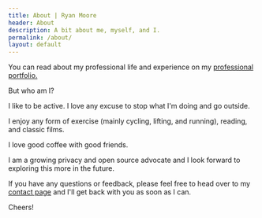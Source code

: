 ```yaml
---
title: About | Ryan Moore
header: About
description: A bit about me, myself, and I.
permalink: /about/
layout: default
---
```


You can read about my professional life and experience on my
<a href="https://www.mooreanalysis.com/" target="_blank">professional portfolio.</a>

But who am I?

I like to be active. I love any excuse to stop what I'm doing and go outside.

I enjoy any form of exercise (mainly cycling, lifting, and running), reading, and classic films.

I love good coffee with good friends.

I am a growing privacy and open source advocate and I look forward to exploring
this more in the future.

If you have any questions or feedback, please feel free to head over to my <a href="https://blog.mooreanalysis.com/contact/">contact page</a> and I'll get back with you as soon as I can.

Cheers!
